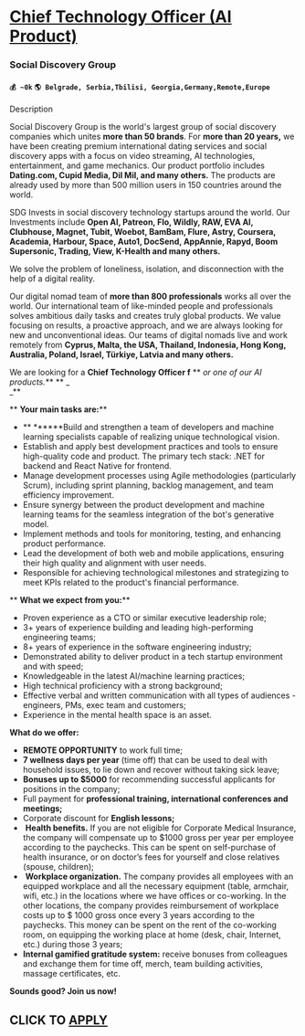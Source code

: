 # [Chief Technology Officer (AI Product)](https://www.remotewlb.com/apply/chief-technology-officer-ai-product)  
### Social Discovery Group  
#### `💰 ~0k` `🌎 Belgrade, Serbia,Tbilisi, Georgia,Germany,Remote,Europe`  

Description

Social Discovery Group is the world's largest group of social discovery companies which unites **more than 50 brands**. For **more than 20 years,** we have been creating premium international dating services and social discovery apps with a focus on video streaming, AI technologies, entertainment, and game mechanics. Our product portfolio includes **Dating.com, Cupid Media, Dil Mil, and many others.** The products are already used by more than 500 million users in 150 countries around the world.

SDG Invests in social discovery technology startups around the world. Our Investments include **Open AI, Patreon, Flo, Wildly, RAW, EVA AI, Clubhouse, Magnet, Tubit, Woebot, BamBam, Flure, Astry, Coursera, Academia, Harbour, Space, Auto1, DocSend, AppAnnie, Rapyd, Boom Supersonic, Trading, View, K-Health and many others.**

We solve the problem of loneliness, isolation, and disconnection with the help of a digital reality.

Our digital nomad team of **more than 800 professionals** works all over the world. Our international team of like-minded people and professionals solves ambitious daily tasks and creates truly global products. We value focusing on results, a proactive approach, and we are always looking for new and unconventional ideas. Our teams of digital nomads live and work remotely from **Cyprus, Malta, the USA, Thailand, Indonesia, Hong Kong, Australia, Poland, Israel, Türkiye, Latvia and many others.**

We are looking for a **Chief Technology Officer f** ** _or one of our AI products._** ** _  
_**  

 ** **Your main tasks are:****

  *  ** ******Build and strengthen a team of developers and machine learning specialists capable of realizing unique technological vision.
  * Establish and apply best development practices and tools to ensure high-quality code and product. The primary tech stack: .NET for backend and React Native for frontend. 
  * Manage development processes using Agile methodologies (particularly Scrum), including sprint planning, backlog management, and team efficiency improvement.
  * Ensure synergy between the product development and machine learning teams for the seamless integration of the bot's generative model. 
  * Implement methods and tools for monitoring, testing, and enhancing product performance. 
  * Lead the development of both web and mobile applications, ensuring their high quality and alignment with user needs. 
  * Responsible for achieving technological milestones and strategizing to meet KPIs related to the product's financial performance.

 ** **What we expect from you:****

  * Proven experience as a CTO or similar executive leadership role;
  * 3+ years of experience building and leading high-performing engineering teams;
  * 8+ years of experience in the software engineering industry;
  * Demonstrated ability to deliver product in a tech startup environment and with speed;
  * Knowledgeable in the latest AI/machine learning practices;
  * High technical proficiency with a strong background;
  * Effective verbal and written communication with all types of audiences - engineers, PMs, exec team and customers;
  * Experience in the mental health space is an asset.

 **What do we offer:**

  *  **REMOTE OPPORTUNITY** to work full time;
  *  **7 wellness days per year** (time off) that can be used to deal with household issues, to lie down and recover without taking sick leave;
  *  **Bonuses up to $5000** for recommending successful applicants for positions in the company;
  * Full payment for **professional training, international conferences and meetings;**
  * Corporate discount for **English lessons;**
  * ​ **Health benefits.** If you are not eligible for Corporate Medical Insurance, the company will compensate up to $1000 gross per year per employee according to the paychecks. This can be spent on self-purchase of health insurance, or on doctor’s fees for yourself and close relatives (spouse, children);
  * ​ **Workplace organization.** The company provides all employees with an equipped workplace and all the necessary equipment (table, armchair, wifi, etc.) in the locations where we have offices or co-working. In the other locations, the company provides reimbursement of workplace costs up to $ 1000 gross once every 3 years according to the paychecks. This money can be spent on the rent of the co-working room, on equipping the working place at home (desk, chair, Internet, etc.) during those 3 years;
  *  **Internal gamified gratitude system:** receive bonuses from colleagues and exchange them for time off, merch, team building activities, massage certificates, etc.  

 **Sounds good? Join us now!**

  
## CLICK TO [APPLY](https://www.remotewlb.com/apply/chief-technology-officer-ai-product)


